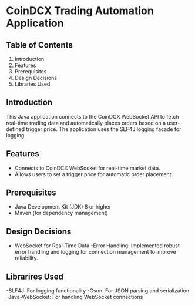 # CoinDCX Trading Automation Application

## Table of Contents
1. Introduction
2. Features
3. Prerequisites
4. Design Decisions
5. Libraries Used

## Introduction
This Java application connects to the CoinDCX WebSocket API to fetch real-time trading data and automatically places orders based on a user-defined trigger price. The application uses the SLF4J logging facade for logging 

## Features
- Connects to CoinDCX WebSocket for real-time market data.
- Allows users to set a trigger price for automatic order placement.

## Prerequisites
- Java Development Kit (JDK) 8 or higher
- Maven (for dependency management)

## Design Decisions
- WebSocket for Real-Time Data
-Error Handling: Implemented robust error handling and logging for connection management to improve reliability.

## Librarires Used

-SLF4J: For logging functionality
-Gson: For JSON parsing and serialization
-Java-WebSocket: For handling WebSocket connections
